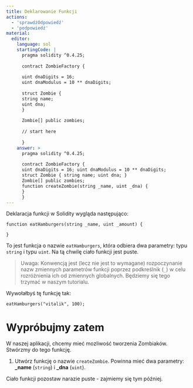 ```yaml
---
title: Deklarowanie Funkcji
actions:
  - 'sprawdźOdpowiedź'
  - 'podpowiedź'
material:
  editor:
    language: sol
    startingCode: |
      pragma solidity ^0.4.25;
      
      contract ZombieFactory {
      
      uint dnaDigits = 16;
      uint dnaModulus = 10 ** dnaDigits;
      
      struct Zombie {
      string name;
      uint dna;
      }
      
      Zombie[] public zombies;
      
      // start here
      
      }
    answer: >
      pragma solidity ^0.4.25;
      
      contract ZombieFactory {
      uint dnaDigits = 16; uint dnaModulus = 10 ** dnaDigits;
      struct Zombie { string name; uint dna; }
      Zombie[] public zombies;
      function createZombie(string _name, uint _dna) {
      }
      }
---
```

Deklaracja funkcji w Solidity wygląda następująco:

    function eatHamburgers(string _name, uint _amount) {
    
    }
    

To jest funkcja o nazwie `eatHamburgers`, która odbiera dwa parametry: typu `string` i typu `uint`. Na tą chwilę ciało funkcji jest puste.

> Uwaga: Konwencją jest (lecz nie jest to wymagane) rozpoczynanie nazw zmiennych parametrów funkcji poprzez podkreślnik (`_`) w celu rozróżnienia ich od zmiennych globalnych. Będziemy się tego trzymać w naszym tutorialu.

Wywołałbyś tę funkcję tak:

    eatHamburgers("vitalik", 100);
    

# Wypróbujmy zatem

W naszej aplikacji, chcemy mieć mozliwość tworzenia Zombiaków. Stwórzmy do tego funkcję.

1. Utwórz funkcję o nazwie `createZombie`. Powinna mieć dwa parametry: **_name** (`string`) i **_dna** (`uint`).

Ciało funkcji pozostaw narazie puste - zajmiemy się tym później.